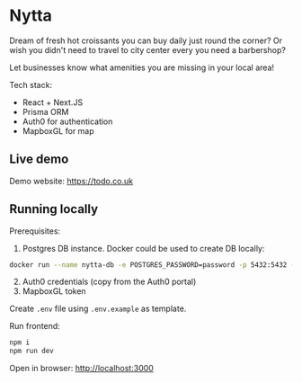 # Nytta

Dream of fresh hot croissants you can buy daily just round the corner? Or wish you didn't need to travel to city center every you need a barbershop?

Let businesses know what amenities you are missing in your local area!

Tech stack:
- React + Next.JS
- Prisma ORM
- Auth0 for authentication
- MapboxGL for map

## Live demo

Demo website: <https://todo.co.uk>

## Running locally

Prerequisites:
1. Postgres DB instance. Docker could be used to create DB locally:
```bash
docker run --name nytta-db -e POSTGRES_PASSWORD=password -p 5432:5432 -d postgres 
```
2. Auth0 credentials (copy from the Auth0 portal)
3. MapboxGL token

Create `.env` file using `.env.example` as template.

Run frontend:
```bash
npm i
npm run dev
```

Open in browser: <http://localhost:3000>

